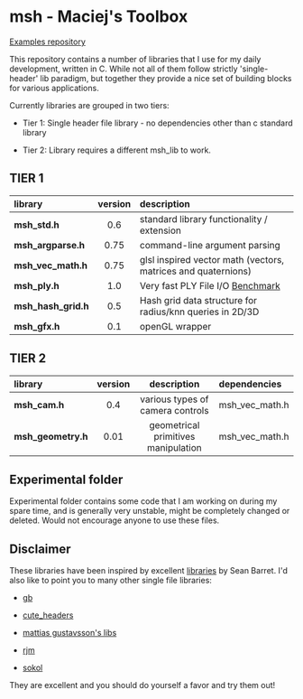 # msh - Maciej's Toolbox

[Examples repository](https://github.com/mhalber/msh_examples)

This repository contains a number of libraries that I use for my daily development, written in C. 
While not all of them follow strictly 'single-header' lib paradigm, but together they provide a 
nice set of building blocks for various applications.

Currently libraries are grouped in two tiers:

- Tier 1: Single header file library - no dependencies other than c standard library

- Tier 2: Library requires a different msh_lib to work.


## TIER 1

library                  |  version   | description  
:------------------------|:----------:|:---------------------------------------------
**msh_std.h**            |    0.6     | standard library functionality / extension
**msh_argparse.h**       |    0.75    | command-line argument parsing
**msh_vec_math.h**       |    0.75    | glsl inspired vector math (vectors, matrices and quaternions)
**msh_ply.h**            |    1.0     | Very fast PLY File I/O [Benchmark](https://github.com/mhalber/ply_io_benchmark)
**msh_hash_grid.h**      |    0.5     | Hash grid data structure for radius/knn queries in 2D/3D
**msh_gfx.h**            |    0.1     | openGL wrapper

## TIER 2

library                  |  version   | description                         | dependencies
:------------------------|:----------:|:-----------------------------------:|:-------
**msh_cam.h**            |    0.4     | various types of camera controls    | msh_vec_math.h
**msh_geometry.h**       |    0.01    | geometrical primitives manipulation | msh_vec_math.h

## Experimental folder

Experimental folder contains some code that I am working on during my spare time, and is
generally very unstable, might be completely changed or deleted. Would not encourage anyone to use
these files.

## Disclaimer

These libraries have been inspired by excellent [libraries](https://github.com/nothings/stb) by Sean Barret. 
I'd also like to point you to many other single file libraries:

- [gb](https://github.com/gingerBill/gb)

- [cute_headers](https://github.com/RandyGaul/cute_headers)

- [mattias gustavsson's libs](https://github.com/mattiasgustavsson/libs)

- [rjm](https://github.com/rmitton/rjm)

- [sokol](https://github.com/floooh/sokol)

They are excellent and you should do yourself a favor and try them out!
